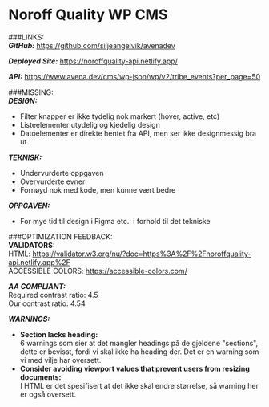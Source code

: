 # Noroff Quality WP CMS

###LINKS: <br>
***GitHub:***
https://github.com/siljeangelvik/avenadev

***Deployed Site:***
https://noroffquality-api.netlify.app/

***API:***
https://www.avena.dev/cms/wp-json/wp/v2/tribe_events?per_page=50


###MISSING: <br>
***DESIGN:***
* Filter knapper er ikke tydelig nok markert (hover, active, etc)
* Listeelementer utydelig og kjedelig design
* Datoelementer er direkte hentet fra API, men ser ikke designmessig bra ut

***TEKNISK:***
* Undervurderte oppgaven
* Overvurderte evner
* Fornøyd nok med kode, men kunne vært bedre

***OPPGAVEN:***
* For mye tid til design i Figma etc.. i forhold til det tekniske


###OPTIMIZATION FEEDBACK: <br>
****VALIDATORS:**** <br>
HTML: https://validator.w3.org/nu/?doc=https%3A%2F%2Fnoroffquality-api.netlify.app%2F <br>
ACCESSIBLE COLORS: https://accessible-colors.com/

***AA COMPLIANT:*** <br>
Required contrast ratio: 4.5 <br>
Our contrast ratio: 4.54 

***WARNINGS:***
* **Section lacks heading:** <br>
6 warnings som sier at det mangler headings på de gjeldene "sections",
dette er bevisst, fordi vi skal ikke ha heading der. Det er en warning som
vi med vilje har oversett.
* **Consider avoiding viewport values that prevent users from resizing documents:** <br>
I HTML er det spesifisert at det ikke skal endre størrelse, så warning her er også oversett.

